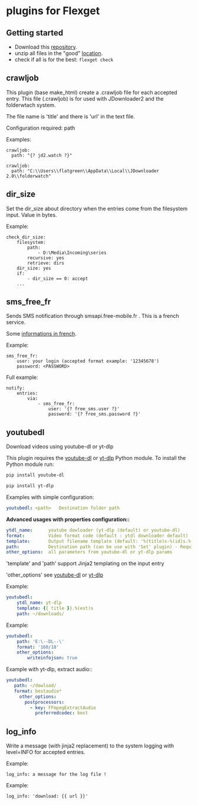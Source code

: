 # plugins for Flexget

## Getting started

- Download this [repository](https://github.com/flatgreen/flexget-plugins/archive/master.zip).
- unzip all files in the "good" [location](https://flexget.com/Plugins#third-party-plugins).
- check if all is for the best:
`flexget check`

## crawljob
This plugin (base make_html) create a .crawljob file for each accepted entry. This file (.crawljob) is for used with JDownloader2 and the folderwtach system.

The file name is 'title' and there is 'url' in the text file.

Configuration required: path

Examples:
```
crawljob:
  path: "{? jd2.watch ?}"
    
crawljob:    
  path: "C:\\Users\\flatgreen\\AppData\\Local\\JDownloader 2.0\\folderwatch"
```


## dir_size
Set the dir_size about directory when the entries come from the filesystem input. Value in bytes.

Example:

```
check_dir_size:
    filesystem:
    	path:
            - D:\Media\Incoming\series
        recursive: yes
        retrieve: dirs
    dir_size: yes
    if:
        - dir_size == 0: accept
	...
````

## sms_free_fr
Sends SMS notification through smsapi.free-mobile.fr . This is a french service.

Some [informations in french](https://www.freenews.fr/freenews-edition-nationale-299/free-mobile-170/nouvelle-option-notifications-par-sms-chez-free-mobile-14817).

Example:

````
sms_free_fr:
    user: your login (accepted format example: '12345678')
    password: <PASSWORD>
````
Full example:

````
notify:
    entries:
        via:
            - sms_free_fr:
                user: '{? free_sms.user ?}'
                password: '{? free_sms.password ?}'
````

## youtubedl

Download videos using youtube-dl or yt-dlp

This plugin requires the [youtube-dl](https://github.com/rg3/youtube-dl) or [yt-dlp](https://github.com/yt-dlp/yt-dlp) Python module.
To install the Python module run:
```bash
pip install youtube-dl
```
```bash
pip install yt-dlp
```

Examples with simple configuration:
```yaml
youtubedl: <path>   Destination folder path
```

**Advanced usages with properties configuration::**

```yaml
ytdl_name:      youtube dowloader (yt-dlp (default) or youtube-dl)
format:         Video format code (default : ytdl downloader default)
template:       Output filename template (default: '%(title)s-%(id)s.%(ext)s')
path:           Destination path (can be use with 'Set' plugin) - Required 
other_options:  all parameters from youtube-dl or yt-dlp params
```
'template' and 'path' support Jinja2 templating on the input entry

'other_options' see [youtube-dl](https://github.com/ytdl-org/youtube-dl/blob/master/youtube_dl/YoutubeDL.py#L141) or [yt-dlp](https://github.com/yt-dlp/yt-dlp/blob/master/yt_dlp/YoutubeDL.py#L197)

Example:
```yaml
youtubedl:
    ytdl_name: yt-dlp
    template: {{ title }}.%(ext)s
    path: ~/downloads/
```

Example:
```yaml
youtubedl:
    path: 'E:\--DL--\'
    format: '160/18'
    other_options:
        writeinfojson: true
```

Example with yt-dlp, extract audio::
```yaml
youtubedl:
   path: ~/dowload/
   format: bestaudio*
     other_options:
       postprocessors:
         - key: FFmpegExtractAudio
           preferredcodec: best
```

## log_info
Write a message (with jinja2 replacement) to the system logging with level=INFO for accepted entries.

Example:
````
log_info: a message for the log file !
````
Example:
````
log_info: 'download: {{ url }}'
````
